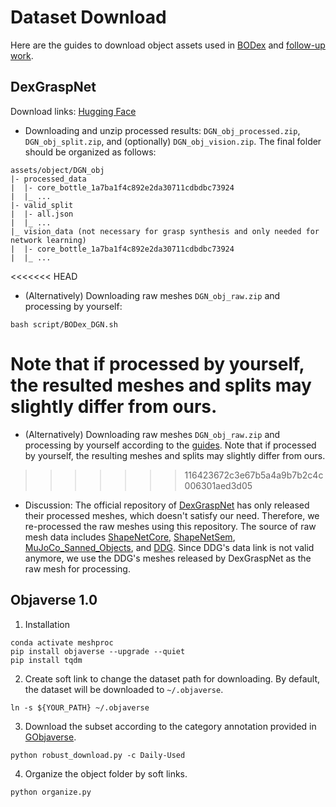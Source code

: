 # Dataset Download
Here are the guides to download object assets used in [BODex](https://pku-epic.github.io/BODex/) and [follow-up work](todo). 

## DexGraspNet
Download links: [Hugging Face](https://huggingface.co/datasets/JiayiChenPKU/BODex) 

- Downloading and unzip processed results: `DGN_obj_processed.zip`, `DGN_obj_split.zip`, and (optionally) `DGN_obj_vision.zip`. The final folder should be organized as follows:
```
assets/object/DGN_obj
|- processed_data
|  |- core_bottle_1a7ba1f4c892e2da30711cdbdbc73924
|  |_ ...
|- valid_split
|  |- all.json
|  |_ ...
|_ vision_data (not necessary for grasp synthesis and only needed for network learning)
|  |- core_bottle_1a7ba1f4c892e2da30711cdbdbc73924
|  |_ ...
```

<<<<<<< HEAD
- (Alternatively) Downloading raw meshes `DGN_obj_raw.zip` and processing by yourself:
```
bash script/BODex_DGN.sh
```
Note that if processed by yourself, the resulted meshes and splits may slightly differ from ours.
=======
- (Alternatively) Downloading raw meshes `DGN_obj_raw.zip` and processing by yourself according to the [guides](https://github.com/JYChen18/MeshProcess/tree/main?tab=readme-ov-file#running-seperately). Note that if processed by yourself, the resulting meshes and splits may slightly differ from ours.
>>>>>>> 116423672c3e67b5a4a9b7b2c4c006301aed3d05

- Discussion: The official repository of [DexGraspNet](https://github.com/PKU-EPIC/DexGraspNet) has only released their processed meshes, which doesn't satisfy our need. Therefore, we re-processed the raw meshes using this repository. The source of raw mesh data includes [ShapeNetCore](https://huggingface.co/datasets/ShapeNet/ShapeNetCore/tree/main), [ShapeNetSem](https://huggingface.co/datasets/ShapeNet/ShapeNetSem-archive), [MuJoCo_Sanned_Objects](https://github.com/kevinzakka/mujoco_scanned_objects/tree/main), and [DDG](https://gamma.umd.edu/researchdirections/grasping/differentiable_grasp_planner). Since DDG's data link is not valid anymore, we use the DDG's meshes released by DexGraspNet as the raw mesh for processing. 


## Objaverse 1.0

1. Installation
```
conda activate meshproc
pip install objaverse --upgrade --quiet
pip install tqdm
```

2. Create soft link to change the dataset path for downloading. By default, the dataset will be downloaded to `~/.objaverse`. 

```
ln -s ${YOUR_PATH} ~/.objaverse
```

3. Download the subset according to the category annotation provided in [GObjaverse](https://aigc3d.github.io/gobjaverse/).
```
python robust_download.py -c Daily-Used
```

4. Organize the object folder by soft links.
```
python organize.py
```
